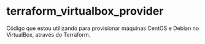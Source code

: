 # terraform_virtualbox_provider
Código que estou utilizando para provisionar máquinas CentOS e Debian no VirtualBox, através do Terraform.
